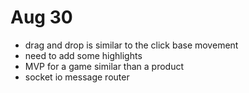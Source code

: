 # Aug 30

-   drag and drop is similar to the click base movement
-   need to add some highlights
-   MVP for a game similar than a product
-   socket io message router

